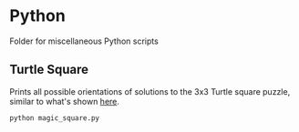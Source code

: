 # Python
Folder for miscellaneous Python scripts

## Turtle Square
Prints all possible orientations of solutions to the 3x3 Turtle square puzzle, similar to what's shown [here](https://www.penguin.com/static/packages/us/yr-microsites/crazygamesolution/images/turtle.jpg).
```bash
python magic_square.py
```
